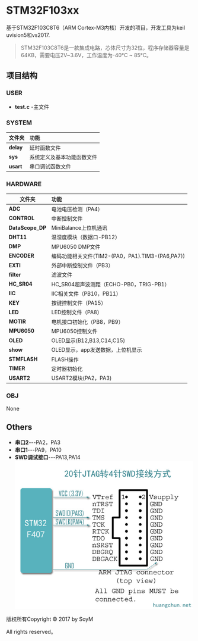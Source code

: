 # STM32F103xx
基于STM32F103C8T6（ARM Cortex-M3内核）开发的项目，开发工具为keil uvision5和vs2017.
>STM32F103C8T6是一款集成电路，芯体尺寸为32位，程序存储器容量是64KB，需要电压2V~3.6V，工作温度为-40°C ~ 85°C。
## 项目结构
### USER
* **test.c** -主文件
### SYSTEM
|文件夹|功能|
|---|:---|
|**delay**|     延时函数文件|
|**sys**|       系统定义及基本功能函数文件|
|**usart**| 串口调试函数文件|
### HARDWARE
文件夹|功能
---|:---
**ADC** | 电池电压检测（PA4）
**CONTROL** | 中断控制文件
**DataScope_DP** | MiniBalance上位机通讯
**DHT11** | 温湿度模块（数据口-PB12）
**DMP** | MPU6050 DMP文件
**ENCODER** | 编码功能相关文件(TIM2-(PA0，PA1).TIM3-(PA6,PA7))
**EXTI** | 外部中断控制文件（PB3）
**filter** | 滤波文件
**HC_SR04** | HC_SR04超声波测距（ECHO-PB0，TRIG-PB1）
**IIC**| IIC相关文件（PB10，PB11）
**KEY**| 按键控制文件（PA15）
**LED**| LED控制文件（PA8）
**MOTIR** | 电机接口初始化（PB8，PB9）
**MPU6050**| MPU6050控制文件
**OLED** | OLED显示(B12,B13,C14,C15)
**show** | OLED显示，app发送数据，上位机显示
**STMFLASH** | FLASH操作
**TIMER** | 定时器初始化
**USART2** | USART2模块(PA2，PA3)
### OBJ
None

## Others
* **串口2**---PA2，PA3
* **串口1**---PA9，PA10
* **SWD调试接口**---PA13,PA14
![](img/jtagtoswd.jpg)


版权所有Copyright © 2017 by SoyM

All rights reserved。